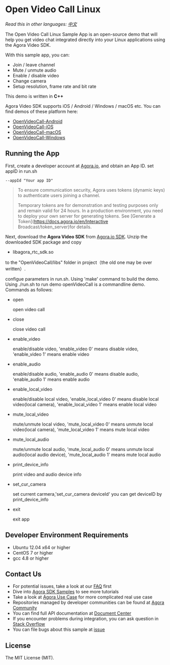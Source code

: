 # Open Video Call Linux

*Read this in other languages: [中文](README.zh.md)*

The Open Video Call Linux Sample App is an open-source demo that will help you get video chat integrated directly into your Linux applications using the Agora Video SDK.

With this sample app, you can:

- Join / leave channel
- Mute / unmute audio
- Enable / disable video
- Change camera
- Setup resolution, frame rate and bit rate

This demo is written in **C++**

Agora Video SDK supports iOS / Android / Windows / macOS etc. You can find demos of these platform here:

- [OpenVideoCall-Android](https://github.com/AgoraIO/Basic-Video-Call/tree/master/Group-Video/OpenVideoCall-Android)
- [OpenVideoCall-iOS](https://github.com/AgoraIO/Basic-Video-Call/tree/master/Group-Video/OpenVideoCall-iOS)
- [OpenVideoCall-macOS](https://github.com/AgoraIO/Basic-Video-Call/tree/master/Group-Video/OpenVideoCall-macOS)
- [OpenVideoCall-Windows](https://github.com/AgoraIO/Basic-Video-Call/tree/master/Group-Video/OpenVideoCall-Windows)

## Running the App
First, create a developer account at [Agora.io](https://dashboard.agora.io/signin/), and obtain an App ID. set appID in run.sh

```
--appId "Your app ID"
```

> To ensure communication security, Agora uses tokens (dynamic keys) to authenticate users joining a channel.
>
> Temporary tokens are for demonstration and testing purposes only and remain valid for 24 hours. In a production environment, you need to deploy your own server for generating tokens. See [Generate a Token](https://docs.agora.io/en/Interactive Broadcast/token_server)for details.

Next, download the **Agora Video SDK** from [Agora.io SDK](https://www.agora.io/en/blog/download/).
Unzip the downloaded SDK package and copy

- libagora_rtc_sdk.so

to the "OpenVideoCall/libs" folder in project（the old one may be over written）.

configue parameters in run.sh.
Using 'make' command to build the demo. Using ./run.sh to run demo
openVideoCall is a commandline demo. Commands as follows:
- open

  open video call
- close

  close video call
- enable_video

  enable/disable video, 'enable_video 0' means disable video, 'enable_video 1' means enable video
- enable_audio

  enable/disable audio, 'enable_audio 0' means disable audio, 'enable_audio 1' means enable audio
- enable_local_video

  enable/disable local video, 'enable_local_video 0' means disable local video(local camera), 'enable_local_video 1' means enable local video
- mute_local_video

  mute/unmute local video, 'mute_local_video 0' means unmute local video(local camera), 'mute_local_video 1' means mute local video
- mute_local_audio

  mute/unmute local audio, 'mute_local_audio 0' means unmute local audio(local audio device), 'mute_local_audio 1' means mute local audio
- print_device_info

  print video and audio device info
- set_cur_camera

  set current carmera,'set_cur_camera deviceId' you can get deviceID by print_device_info
- exit

  exit app

## Developer Environment Requirements
* Ubuntu 12.04 x64 or higher
* CentOS 7 or higher
* gcc 4.8 or higher


## Contact Us

- For potential issues, take a look at our [FAQ](https://docs.agora.io/en/faq) first
- Dive into [Agora SDK Samples](https://github.com/AgoraIO) to see more tutorials
- Take a look at [Agora Use Case](https://github.com/AgoraIO-usecase) for more complicated real use case
- Repositories managed by developer communities can be found at [Agora Community](https://github.com/AgoraIO-Community)
- You can find full API documentation at [Document Center](https://docs.agora.io/en/)
- If you encounter problems during integration, you can ask question in [Stack Overflow](https://stackoverflow.com/questions/tagged/agora.io)
- You can file bugs about this sample at [issue](https://github.com/AgoraIO/Basic-Video-Call/issues)

## License

The MIT License (MIT).
